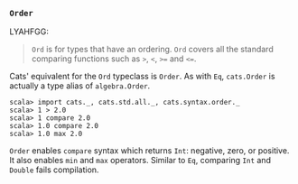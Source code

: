 
### `Order`

LYAHFGG:

> `Ord` is for types that have an ordering. `Ord` covers all the standard comparing functions such as `>`, `<`, `>=` and `<=`.

Cats' equivalent for the `Ord` typeclass is `Order`.
As with `Eq`, `cats.Order` is actually a type alias of `algebra.Order`.

```console:new
scala> import cats._, cats.std.all._, cats.syntax.order._
scala> 1 > 2.0
scala> 1 compare 2.0
scala> 1.0 compare 2.0
scala> 1.0 max 2.0
```

`Order` enables `compare` syntax which returns `Int`: negative, zero, or positive.
It also enables `min` and `max` operators.
Similar to `Eq`, comparing `Int` and `Double` fails compilation.
